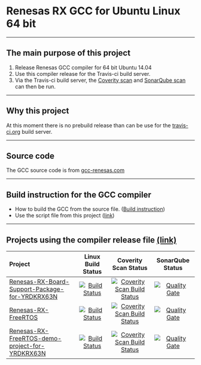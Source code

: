 # Renesas RX GCC for Ubuntu Linux 64 bit #

---

## The main purpose of this project ##
  1. Release Renesas GCC compiler for 64 bit Ubuntu 14.04
  2. Use this compiler release for the Travis-ci build server.
  3. Via the Travis-ci build server, the [Coverity scan](https://scan.coverity.com/projects) and [SonarQube scan](https://sonarqube.com) can then be run.

---
	
## Why this project	##
At this moment there is no prebuild release than can be use for the [travis-ci.org](https://travis-ci.org/) build server.

---

## Source code ##
The GCC source code is from [gcc-renesas.com](https://gcc-renesas.com/rx/rx-latest-source-code/)

---

## Build instruction for the GCC compiler ##
  * How to build the GCC from the source file. ([Build instruction](https://gcc-renesas.com/wiki/index.php?title=How_to_build_the_RX_Toolchain_under_Ubuntu_14.04))
  * Use the script file from this project ([link](https://github.com/GerryFerdinandus/Renesas-RX-GCC/blob/master/scripts/gcc_build.sh))	

---

## Projects using the compiler release file [(link)](https://github.com/GerryFerdinandus/Renesas-RX-GCC/releases) ##
|Project|Linux Build Status|Coverity Scan Status|SonarQube Status|
|:--|:--:|:--:|:--:|
|[Renesas-RX-Board-Support-Package-for-YRDKRX63N](https://github.com/GerryFerdinandus/Renesas-RX-Board-Support-Package-for-YRDKRX63N)|[![Build Status](https://travis-ci.org/GerryFerdinandus/Renesas-RX-Board-Support-Package-for-YRDKRX63N.svg?branch=master)](https://travis-ci.org/GerryFerdinandus/Renesas-RX-Board-Support-Package-for-YRDKRX63N)|[![Coverity Scan Build Status](https://scan.coverity.com/projects/10827/badge.svg)](https://scan.coverity.com/projects/gerryferdinandus-renesas-rx-board-support-package-for-yrdkrx63n)|[![Quality Gate](https://sonarqube.com/api/badges/gate?key=GerryFerdinandus%3ARenesas-RX-Board-Support-Package-for-YRDKRX63N)](https://sonarqube.com/dashboard/index/GerryFerdinandus%3ARenesas-RX-Board-Support-Package-for-YRDKRX63N)|
|[Renesas-RX-FreeRTOS](https://github.com/GerryFerdinandus/Renesas-RX-FreeRTOS)|[![Build Status](https://travis-ci.org/GerryFerdinandus/Renesas-RX-FreeRTOS.svg?branch=master)](https://travis-ci.org/GerryFerdinandus/Renesas-RX-FreeRTOS)|[![Coverity Scan Build Status](https://scan.coverity.com/projects/10863/badge.svg)](https://scan.coverity.com/projects/gerryferdinandus-renesas-rx-freertos)|[![Quality Gate](https://sonarqube.com/api/badges/gate?key=GerryFerdinandus%3ARenesas-RX-FreeRTOS)](https://sonarqube.com/dashboard/index/GerryFerdinandus%3ARenesas-RX-FreeRTOS)|
|[Renesas-RX-FreeRTOS-demo-project-for-YRDKRX63N](https://github.com/GerryFerdinandus/Renesas-RX-FreeRTOS-demo-project-for-YRDKRX63N)|[![Build Status](https://travis-ci.org/GerryFerdinandus/Renesas-RX-FreeRTOS-demo-project-for-YRDKRX63N.svg?branch=master)](https://travis-ci.org/GerryFerdinandus/Renesas-RX-FreeRTOS-demo-project-for-YRDKRX63N)|[![Coverity Scan Build Status](https://scan.coverity.com/projects/10835/badge.svg)](https://scan.coverity.com/projects/gerryferdinandus-renesas-rx-freertos-demo-project-for-yrdkrx63n)|[![Quality Gate](https://sonarqube.com/api/badges/gate?key=GerryFerdinandus%3ARenesas-RX-FreeRTOS-demo-project-for-YRDKRX63N)](https://sonarqube.com/dashboard/index/GerryFerdinandus%3ARenesas-RX-FreeRTOS-demo-project-for-YRDKRX63N)|
